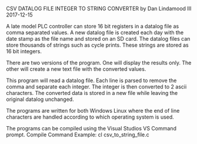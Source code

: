 CSV DATALOG FILE INTEGER TO STRING CONVERTER by Dan Lindamood III 2017-12-15

A late model PLC controller can store 16 bit registers in a datalog file as comma separated values. A new datalog file is created each day with the date stamp as the file name and stored on an SD card. The datalog files can store thousands of strings such as cycle prints. These strings are stored as 16 bit integers.

There are two versions of the program. One will display the results only. The other will create a new text file with the converted values.

This program will read a datalog file. Each line is parsed to remove the comma and separate each integer. The integer is then converted to 2 ascii characters. The converted data is stored in a new file while leaving the original datalog unchanged.

The programs are written for both Windows Linux where the end of line characters are handled according to which operating system is used.

The programs can be compiled using the Visual Studios VS Command prompt. Compile Command Example: cl csv_to_string_file.c
